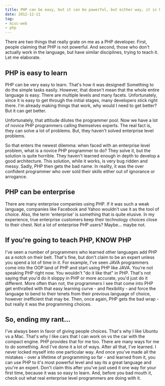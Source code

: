 ```yaml
---
title: PHP can be easy, but it can be powerful, but either way, it is PHP
date: 2012-12-11
tag:
- misc-web
- php
---
```

There are two things that really grate on me as a PHP developer.  First, people claiming that PHP is not powerful.  And second, those who don't actually work in the language, but have similar disciplines, trying to teach it.  Let me elaborate.

<!--more-->

## PHP is easy to learn

PHP can be very easy to learn.  That's how it was designed!  Something to do the simple tasks easily.  However, that doesn't mean that the whole entire language is easy.  There are multiple levels and many facets.  Unfortunately, since it is easy to get through the initial stages, many developers stick right there.  I'm already making things that work, why would I need to get better?  But it can get better.

Unfortunately, that attitude dilutes the programmer pool.  Now we have a lot of novice PHP programmers calling themselves experts.  The real fact is, they can solve a lot of problems.  But, they haven't solved enterprise level problems.

So that enters the newest dilemma: when faced with an enterprise level problem, what is a novice PHP programmer to do?  They solve it, but the solution is quite horrible.  They haven't learned enough in depth to develop a good architecture.  This solution, while it works, is very bug ridden and messy.  Sadly, PHP then gets the bad name.  In reality, it was the over confident programmer who over sold their skills either out of ignorance or arrogance.

## PHP can be enterprise

There are many enterprise companies using PHP.  If it was such a weak language, companies like Facebook and Yahoo wouldn't use it as the tool of choice.  Also, the term 'enterprise' is something that is quite elusive.  In my experience, true enterprise customers keep their technology choices close to their chest.  Not a lot of enterprise PHP users?  Maybe... maybe not.

## If you're going to teach PHP, KNOW PHP

I've seen a number of programmers who learned other languages add PHP as a notch on their belt. That's fine, but don't claim to be an expert unless you spend a lot of time in it.  For example, I've seen JAVA programmers come into the OOP land of PHP and start using PHP like JAVA.  You're not speaking PHP right now.  You wouldn't "do it like that" in PHP.  That's not saying that you'd do it sloppy in PHP or more accurate, you'd just do it different.  More often than not, the programmers I see that come into PHP get enthralled with that easy learning curve - and flexibility - and force the language to bend to their tenets from their previous language of choice, however inefficient that may be.  Then, once again, PHP gets the bad wrap - but really it was the programming choices.

## So, ending my rant...

I've always been in favor of giving people choices.  That's why I like Ubuntu vs a Mac.  That's why I like cars that I can work on vs the car with the compact engine.  PHP provides that for me too.  There are many ways for me to do something.  And I've done it a lot of ways.  After all that, I've learned.  I never locked myself into one particular way.  And once you've made all the mistakes - over a lifetime of programming so far - and learned from it, you can use PHP to it's most powerful level and say its a great language and you're an expert.  Don't claim this after you've just used it one way for your first time, because it was so easy to learn.  And, before you bad mouth it, check out what real enterprise level programmers are doing with it.
